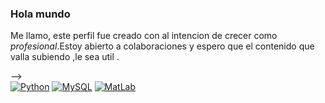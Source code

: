 ### Hola mundo
Me llamo, este perfil fue creado con al intencion de crecer como *profesional*.Estoy abierto a colaboraciones y espero que el contenido que valla subiendo ,le sea util .

--></br>
[![Python](https://img.shields.io/badge/Python-yellow?style=for-the-badge&logo=python&logoColor=white&labelColor=101010)]()
[![MySQL](https://img.shields.io/badge/MySQL-4479A1?style=for-the-badge&logo=mysql&logoColor=white&labelColor=101010)]()
[![MatLab](https://img.shields.io/badge/Matlab-4479A1?style=for-the-badge&logo=mysql&logoColor=white&labelColor=101010)]()

